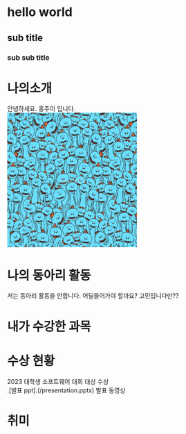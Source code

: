 # hello world
## sub title
### sub sub title

#  나의소개
안녕하세요. 홍주이 입니다. <br> 
<img src="1.jpg" width="300" height="310"> <br>

# 나의 동아리 활동
저는 동아리 활동을 안합니다. 어딜들어가야 할까요? 고민입니다만?? <br>

# 내가 수강한 과목


# 수상 현황
2023 대학생 소프트웨어 대회 대상 수상 <br>
.[발표 ppt].(/presentation.pptx) 
발표 동영상

# 취미
